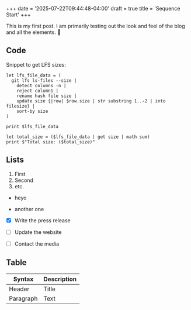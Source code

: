 +++
date = '2025-07-22T09:44:48-04:00'
draft = true
title = 'Sequence Start'
+++

This is my first post. I am primarily testing out the look and feel of the blog and all the elements. 🥳

## Code

Snippet to get LFS sizes:

```nu
let lfs_file_data = (
  git lfs ls-files --size |
    detect columns -n |
    reject column1 |
    rename hash file size |
    update size {|row| $row.size | str substring 1..-2 | into filesize} |
    sort-by size
)

print $lfs_file_data

let total_size = ($lfs_file_data | get size | math sum)
print $"Total size: ($total_size)"
```

## Lists

1. First
1. Second
1. etc.

- heyo

- another one

- [x] Write the press release

- [ ] Update the website

- [ ] Contact the media

## Table

| Syntax | Description |
| ----------- | ----------- |
| Header | Title |
| Paragraph | Text |
